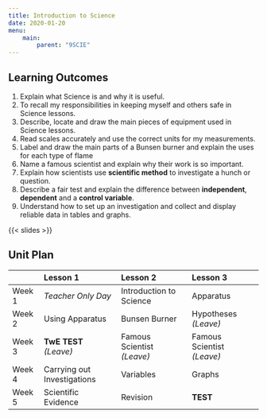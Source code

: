 ```yaml
---
title: Introduction to Science
date: 2020-01-20
menu:
    main:
        parent: "9SCIE"
---
```


## Learning Outcomes

1. Explain what Science is and why it is useful.
2. To recall my responsibilities in keeping myself and others safe in Science lessons.
3. Describe, locate and draw the main pieces of equipment used in Science lessons.
4. Read scales accurately and use the correct units for my measurements.
5. Label and draw the main parts of a Bunsen burner and explain the uses for each type of flame
6. Name a famous scientist and explain why their work is so important. 
7. Explain how scientists use __scientific method__ to investigate a hunch or question.
8. Describe a fair test and explain the difference between __independent__, __dependent__  and a __control variable__.
9. Understand how to set up an investigation and collect and display reliable data in tables and graphs.

{{< slides >}}

## Unit Plan

|         | Lesson 1                     | Lesson 2                    | Lesson 3                    |
|:--------|:-----------------------------|:----------------------------|:----------------------------|
| Week 1  | _Teacher Only Day_           | Introduction to Science     | Apparatus                   |
| Week 2  | Using Apparatus              | Bunsen Burner               | Hypotheses _(Leave)_        |
| Week 3  | __TwE TEST__ _(Leave)_       | Famous Scientist _(Leave)_  | Famous Scientist _(Leave)_  |
| Week 4  | Carrying out Investigations  | Variables                   | Graphs                      |
| Week 5  | Scientific Evidence          | Revision                    | __TEST__                    |
